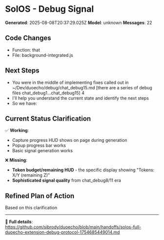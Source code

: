 # SolOS - Debug Signal

**Generated**: 2025-08-08T20:37:29.025Z
**Model**: unknown
**Messages**: 22

## Code Changes
- Function: that
- File: background-integrated.js

## Next Steps
- You were in the middle of implementing fixes called out in ~/Dev/duoecho/debug/chat_debug15.md [there are a series of debug files chat_debug1...chat_debug15]
4
- I'll help you understand the current state and identify the next steps
- So we have:

## Current Status Clarification

✅ **Working**: 
- Capture progress HUD shows on page during generation
- Popup progress bar works
- Basic signal generation works

❌ **Missing**: 
- **Token budget/remaining HUD** - the specific display showing "Tokens: X/Y (remaining Z)"
- **Sophisticated signal quality** from chat_debug8/11 era

## Refined Plan of Action

Based on this clarification 



---
🔗 **Full details**: https://github.com/sibrody/duoecho/blob/main/handoffs/solos-full-duoecho-extension-debug-protocol-1754685449014.md